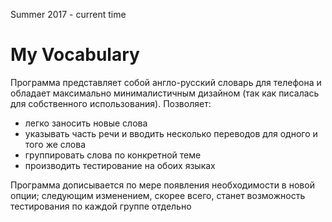 Summer 2017 - current time

# My Vocabulary

Программа представляет собой англо-русский словарь для телефона и обладает максимально минималистичным дизайном (так как писалась для собственного использования). Позволяет:
* легко заносить новые слова
* указывать часть речи и вводить несколько переводов для одного и того же слова
* группировать слова по конкретной теме
* производить тестирование на обоих языках

Программа дописывается по мере появления необходимости в новой опции; следующим изменением, скорее всего, станет возможность тестирования по каждой группе отдельно 
